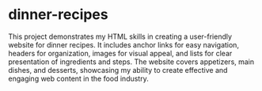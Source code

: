 # dinner-recipes

This project demonstrates my HTML skills in creating a user-friendly website
for dinner recipes. It includes anchor links for easy navigation, headers
for organization, images for visual appeal, and lists for clear presentation
of ingredients and steps.  The website covers appetizers, main dishes, and desserts, showcasing my ability to
create effective and engaging web content in the food industry.